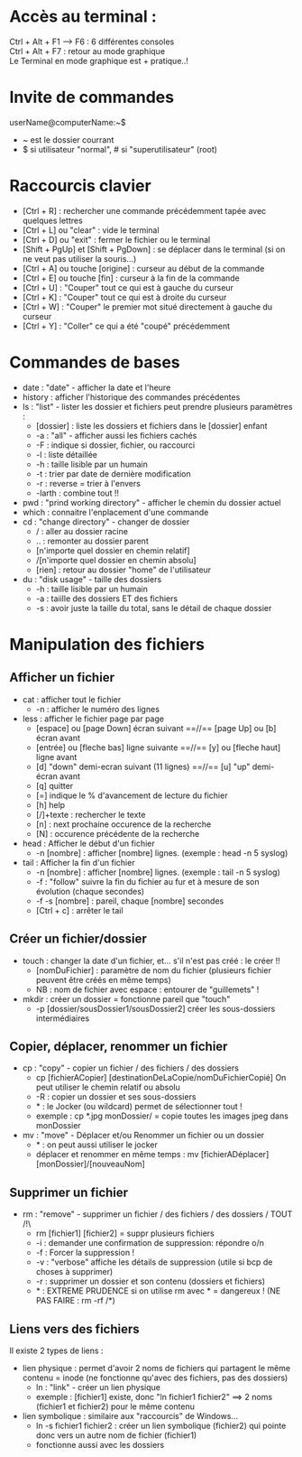 # Accès au terminal :
Ctrl + Alt + F1 --> F6   : 6 différentes consoles  
Ctrl + Alt + F7 : retour au mode graphique  
Le Terminal en mode graphique est + pratique..!


# Invite de commandes
userName@computerName:~$  
 - ~ est le dossier courrant
 - $ si utilisateur "normal", # si "superutilisateur" (root)


# Raccourcis clavier
- [Ctrl + R] : rechercher une commande précédemment tapée avec quelques lettres
- [Ctrl + L] ou "clear" : vide le terminal
- [Ctrl + D] ou "exit" : fermer le fichier ou le terminal
- [Shift + PgUp]  et  [Shift + PgDown] : se déplacer dans le terminal (si on ne veut pas utiliser la souris...)
- [Ctrl + A] ou touche [origine] : curseur au début de la commande
- [Ctrl + E] ou touche [fin] : curseur à la fin de la commande
- [Ctrl + U] : "Couper" tout ce qui est à gauche du curseur
- [Ctrl + K] : "Couper" tout ce qui est à droite du curseur
- [Ctrl + W] : "Couper" le premier mot situé directement à gauche du curseur
- [Ctrl + Y] : "Coller" ce qui a été "coupé" précédemment


# Commandes de bases
 - date : "date" - afficher la date et l'heure
 - history : afficher l'historique des commandes précédentes
 - ls : "list" - lister les dossier et fichiers peut prendre plusieurs paramètres :
   - [dossier] : liste les dossiers et fichiers dans le [dossier] enfant
   - -a : "all" - afficher aussi les fichiers cachés
   - -F : indique si dossier, fichier, ou raccourci
   - -l : liste détaillée
   - -h : taille lisible par un humain
   - -t : trier par date de dernière modification
   - -r : reverse = trier à l'envers
   - -larth : combine tout !!
 - pwd : "prind working directory" - afficher le chemin du dossier actuel
 - which : connaitre l'enplacement d'une commande
 - cd : "change directory" - changer de dossier
   - / : aller au dossier racine
   - .. : remonter au dossier parent
   - [n'importe quel dossier en chemin relatif]
   - /[n'importe quel dossier en chemin absolu]
   - [rien] : retour au dossier "home" de l'utilisateur
 - du : "disk usage" - taille des dossiers
   - -h : taille lisible par un humain
   - -a : taiille des dossiers ET des fichiers
   - -s : avoir juste la taille du total, sans le détail de chaque dossier

# Manipulation des fichiers
## Afficher un fichier
- cat : afficher tout le fichier
  - -n : afficher le numéro des lignes
- less : afficher le fichier page par page
  - [espace] ou [page Down] écran suivant    ==//==  [page Up] ou [b]  écran avant
  - [entrée] ou [fleche bas] ligne suivante  ==//==  [y] ou [fleche haut] ligne avant
  - [d] "down" demi-ecran suivant (11 lignes) ==//== [u] "up" demi-écran avant
  - [q]  quitter
  - [=] indique le % d'avancement de lecture du fichier
  - [h] help
  - [/]+texte : rechercher le texte
  - [n] : next prochaine occurence de la recherche
  - [N] : occurence précédente de la recherche
- head : Afficher le début d'un fichier
  - -n [nombre] : afficher [nombre] lignes. (exemple : head -n 5 syslog)
- tail : Afficher la fin d'un fichier
  - -n [nombre] : afficher [nombre] lignes. (exemple : tail -n 5 syslog)
  - -f : "follow" suivre la fin du fichier au fur et à mesure de son évolution (chaque secondes)
  - -f -s [nombre] : pareil, chaque [nombre] secondes
  - [Ctrl + c] : arrêter le tail
## Créer un fichier/dossier
- touch : changer la date d'un fichier, et... s'il n'est pas créé : le créer !!
  - [nomDuFichier] : paramètre de nom du fichier (plusieurs fichier peuvent être créés en même temps)
  - NB : nom de fichier avec espace : entourer de "guillemets" !
- mkdir : créer un dossier = fonctionne pareil que "touch"
  - -p [dossier/sousDossier1/sousDossier2] créer les sous-dossiers intermédiaires
## Copier, déplacer, renommer un fichier
- cp : "copy" - copier un fichier / des fichiers / des dossiers
  - cp [fichierACopier] [destinationDeLaCopie/nomDuFichierCopié]  On peut utiliser le chemin relatif ou absolu
  - -R : copier un dossier et ses sous-dossiers
  - \* : le Jocker (ou wildcard) permet de sélectionner tout !
  - exemple : cp \*.jpg monDossier/  = copie toutes les images jpeg dans monDossier
- mv : "move" - Déplacer et/ou Renommer un fichier ou un dossier
  - \* : on peut aussi utiliser le jocker
  - déplacer et renommer en même temps : mv [fichierADéplacer] [monDossier]/[nouveauNom]
## Supprimer un fichier
- rm : "remove" - supprimer un fichier / des fichiers / des dossiers / TOUT /!\
  - rm [fichier1] [fichier2] = suppr plusieurs fichiers
  - -i : demander une confirmation de suppression: répondre o/n
  - -f : Forcer la suppression !
  - -v : "verbose" affiche les détails de suppression (utile si bcp de choses à supprimer)
  - -r : supprimer un dossier et son contenu (dossiers et fichiers)
  - \* : EXTREME PRUDENCE si on utilise rm avec \*  = dangereux !  (NE PAS FAIRE : rm -rf /\*)
## Liens vers des fichiers
Il existe 2 types de liens :
- lien physique : permet d'avoir 2 noms de fichiers qui partagent le même contenu = inode (ne fonctionne qu'avec des fichiers, pas des dossiers)
  - ln : "link" - créer un lien physique
  - exemple : [fichier1] existe, donc "ln fichier1 fichier2"  ==> 2 noms (fichier1 et fichier2) pour le même contenu
- lien symbolique : similaire aux "raccourcis" de Windows...
  - ln -s fichier1 fichier2 : créer un lien symbolique (fichier2) qui pointe donc vers un autre nom de fichier (fichier1)
  - fonctionne aussi avec les dossiers

